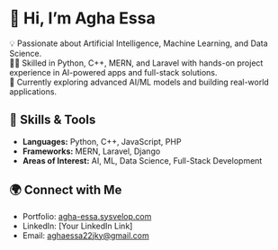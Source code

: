 # 👋 Hi, I’m Agha Essa

💡 Passionate about Artificial Intelligence, Machine Learning, and Data Science.  
👨‍💻 Skilled in Python, C++, MERN, and Laravel with hands-on project experience in AI-powered apps and full-stack solutions.  
🚀 Currently exploring advanced AI/ML models and building real-world applications.  

## 🔧 Skills & Tools
- **Languages:** Python, C++, JavaScript, PHP  
- **Frameworks:** MERN, Laravel, Django  
- **Areas of Interest:** AI, ML, Data Science, Full-Stack Development  

## 🌍 Connect with Me
- Portfolio: [agha-essa.sysvelop.com](https://agha-essa.sysvelop.com/)  
- LinkedIn: [Your LinkedIn Link]  
- Email: aghaessa22jky@gmail.com
